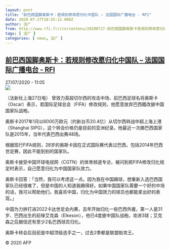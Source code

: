 ```yaml
---
layout: post
title: "前巴西国脚奥斯卡：若规则修改愿归化中国队 – 法国国际广播电台 - RFI"
date: 2020-07-27T10:55:12.000Z
author: 法广
from: http://www.rfi.fr//cn/contenu/20200727-前巴西国脚奥斯卡若规则修改愿归化中国队
tags: [ 法广 ]
categories: [ news, 法广 ]
---
```

<!--1595847312000-->
[前巴西国脚奥斯卡：若规则修改愿归化中国队 – 法国国际广播电台 - RFI](http://www.rfi.fr//cn/contenu/20200727-%E5%89%8D%E5%B7%B4%E8%A5%BF%E5%9B%BD%E8%84%9A%E5%A5%A5%E6%96%AF%E5%8D%A1%E8%8B%A5%E8%A7%84%E5%88%99%E4%BF%AE%E6%94%B9%E6%84%BF%E5%BD%92%E5%8C%96%E4%B8%AD%E5%9B%BD%E9%98%9F)
------

<div>
<div>27/07/2020 - 11:05</div><img src="https://s.rfi.fr/media/display/3ecac9f4-cfef-11ea-9ce9-005056a964fe/w:310/p:16x9/spo0006b.200727170501.jpg"><div class="t-content__body u-clearfix"><div class="m-interstitial"></div><p>（法新社上海27日电）    曾效力英超切尔西的攻击中场、前巴西足球名将奥斯卡（Oscar）表示，若国际足球总会（FIFA）修改规则，他愿意放弃巴西籍改披中国国家队战袍。</p><p>    奥斯卡2017年1月以6000万欧元（约新台币20.4亿）从切尔西转战中超上海上港（Shanghai SIPG），这个转会价格仍是目前的亚洲纪录。他最近一次踢巴西国家队是2015年，当年代表巴西出赛48场。</p><p>    根据现行FIFA规则，28岁的奥斯卡因在正式国际赛代表过巴西，包括2014年巴西世足赛，因此不能到别的国家队。</p><p>    奥斯卡接受中国环球电视网（CGTN）的体育频道专访，被问到若FIFA修改归化规定时表示，自己愿意归化为中国国家队效力。</p><p>    奥斯卡回答：「当然，我可以考虑这一点。因为我在中国踢球，想重新入选巴西国家队已经很难了，但是中国的人知道我踢得好。如果中国国家队需要一个好的中场的话，我可以帮助他们。我喜欢中国，归化为中国效力的球员也都能拿出好的表现。」</p><p>    中国为力拚打进2022卡达世足会内赛，去年开始归化一些巴西外援，第一人是31岁、巴西出生的前锋艾克森（Elkeson），他已4度披中国队战袍，攻进3球；艾克森之后据信还有至少2名巴西球员归化。</p><p>    奥斯卡转会后目前是中超顶级选手之一，过去2季都是联盟助攻王。</p><p class="t-copyright">© 2020 AFP</p>        </div>
</div>
